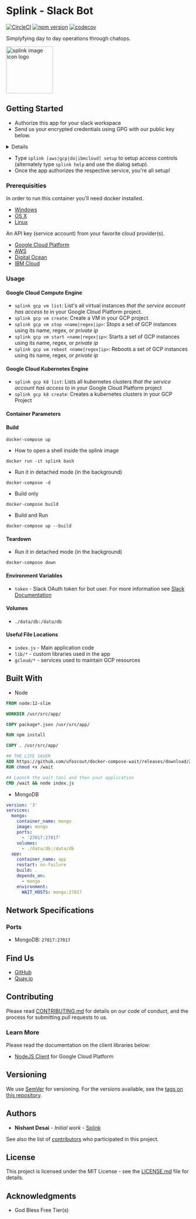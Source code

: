 # Splink - Slack Bot
[![CircleCI](https://circleci.com/gh/desainis/splink/tree/master.svg?style=svg)](https://circleci.com/gh/desainis/splink/tree/master)
[![npm version](https://badge.fury.io/js/npm.svg)](https://badge.fury.io/js/npm)
[![codecov](https://codecov.io/gh/desainis/splink/branch/master/graph/badge.svg)](https://codecov.io/gh/desainis/splink)

Simplyfying day to day operations through chatops. 

<img src="https://storage.googleapis.com/splink/splink-icon.png" alt="splink image icon logo" width="128" height="128">

## Getting Started

- Authorize this app for your slack workspace
- Send us your encrypted credentials using GPG with our public key below. 

<details>

```
-----BEGIN PGP PUBLIC KEY BLOCK-----

mQENBF18RHwBCADEUonsycE/HhRDm0/FEdsx1cE3tOG038gV3ZBg7lq3vYY82Dj+
qDV1ZkrPs6Ca4fUQ3Yy8mRgsc7zz+52hMOYyLIvdOWnCu0PCDPV6yVOW/9R7yY/W
Xb1iSDRKMFL0eLdV9AwyLgPudHk8MwJFlTNdMyOyJoftXz6B/Z8OS2K9FjFqJvTI
tJdMAMKircbRxrc8B3xGICx+WOWYAeLzjSGnHyZJIyfwnd46BExX/fgfTFCa/W+v
JkE0zISif7wEaP0Ju16pr2cWlnH2RzEu9XP3fFFDEjGM6/b9/6j0E86hJM5vIUdk
+VukPjnLX7pNsB2qlLQ8jx3v8RRtAtO4cdYbABEBAAG0N05pc2hhbnQgRGVzYWkg
KGRvdGdwZykgPG5pc2hhbnQuZGVzYWlAbWFpbC51dG9yb250by5jYT6JAU4EEwEI
ADgWIQSJqzSZBxvOYlU39BxE04BGzIpN2AUCXXxEfAIbLwULCQgHAgYVCgkICwIE
FgIDAQIeAQIXgAAKCRBE04BGzIpN2A+VB/98GRk+0fIFVh3L+i8MxtAitnFALqYr
W1sPpLIJ3LEHvZEBhWNgeytHJCOwRkU1G0zgk9pxnHWoqoyScyxmRhxjMjsrYAp5
clp/+0rsN9HcSjfcQAOYbA54cb3yJXcneOL9AZV/W6/vgw8cf0PWvhMIE5ts3DUr
jwqeUA4EYUx5Bn8G2ktU1vp//UxMr7/nlLbtDT4h9pf0s9Kh/JnM9lcYnRg1oBPx
/PO+ExaOu4AcDPRgx7ZMVbsyWC/HuZuGL8lf8pcdbAyTLi5abgSewZ6Iix21pGEo
EfH7ZPksku+v6CaLByavkfcFhE2bL1cEmI6EjctENNrnoeWCUgI3P/UpuQENBF18
RHwBCADDwubKAbHoA45GfFpf+FR3BuxQS7HeEV6wEwPAY0XoM3/o4tOWP0ngDoMa
w5Le5NAgzNCGihHKrER8Y8m6V4QE9kROF1+mlQLmXvsnu8OuGiMwzr7kZRS4ggeQ
f8t86petIdGjxTENw4Zcu5Hyt9XNBQTyr2rGiOB0juxd3DdVu20b+3l1njRvVFca
FgsfS4IbcJngguq+77XdCYR6EDhxD4x+kYciP7100DrnFRrSfCpCbqBD+dRLrd8i
2a3HTmxj1sn8YFouPyLQkzDvz0kyYKVgDnq0ZfGAAtK2M3GBTSq6z2in4+UCBsVy
hl46PTtZVOmEbS3kO2JjHzh1MjB9ABEBAAGJAmwEGAEIACAWIQSJqzSZBxvOYlU3
9BxE04BGzIpN2AUCXXxEfAIbLgFACRBE04BGzIpN2MB0IAQZAQgAHRYhBEFhz8Md
FJD3daRVIlzdQo90oBmRBQJdfER8AAoJEFzdQo90oBmRqikH/2Zps6frmjTuU1WU
kArdIXxD6ZSXPVbOPtWLTinUgWIlihFupycBvVmempeQXMbG8ehtOyJDeSn6W5ls
Kj3Edi3L5Mn55fqwKIo0BtddpCcBCuGB98OtQKzN/FAsV7WFmp0TjSRktj+9AmCI
Rdsazw6UqGRcFS+/1g8JKvf6IkhxjYromuc2rgzscM3Pyg2gyXy02t+Vfvz2FPp6
liWh1rCWXz1GOmF+rKSufw9o87zr0Nc5ARkcfo1wpRqu9aMErkZPDGJnLNCmMC3i
cmo7xEuAxWbs8dGGzVshFMHcULKNwl2f1AXm/Osj4FxtlTOjOX1NE9i51wDcekUe
POeonhShxwf/UXp/4DXfPRCt9OMIcvj9kW/vk0PN2iwdPhxf1GMOpPOz2iNdV1zW
NRZQ5KL4CYFd2M8wIcgNtpDcqmWh2UvZzOtegyTK285aXA5EnmpGYFHVnMyRz0HZ
RuFNPxmnwouEPfgixokIpWt80CiabJ3tIWKHdJ7OgCemgGjxgNQTr/YxCjijJQUQ
BNDrr1q5IWAyBzl5zNCAtEg8VjQLtw1e6JVo6pvQWylpe/oJ4QjblBRPJrF6/Zdh
pnZ5V/UAsCBwonb62vnsHV9BFW/Zd1n47EvuTPZn3Gy/XG7sI7soVCspm30LUp8r
FkaHV9aIFYKdouhNwNobiUcQdig/KAOPYQ==
=oaoH
-----END PGP PUBLIC KEY BLOCK-----
```

</details>

- Type `splink [aws|gcp|do|ibmcloud] setup` to setup access controls (alternately type `splink help` and use the dialog setup). 
- Once the app authorizes the respective service, you're all setup! 


### Prerequisities

In order to run this container you'll need docker installed.

* [Windows](https://docs.docker.com/windows/started)
* [OS X](https://docs.docker.com/mac/started/)
* [Linux](https://docs.docker.com/linux/started/)

An API key (service account) from your favorite cloud provider(s). 

* [Google Cloud Platform](https://cloud.google.com/compute/docs/access/service-accounts)
* [AWS](https://docs.aws.amazon.com/IAM/latest/UserGuide/id_users.html#id_users_service_accounts)
* [Digital Ocean](https://developers.digitalocean.com/documentation/v2/)
* [IBM Cloud](https://cloud.ibm.com/docs/iam?topic=iam-serviceids)

### Usage

#### Google Cloud Compute Engine

- `splink gcp vm list`: List's all virtual instances _that the service account has access to_ in your Google Cloud Platform project. 
- `splink gcp vm create`: Create a VM in your GCP project
- `splink gcp vm stop <name|regex|ip>`: Stops a set of GCP instances using its name, regex, or _private ip_
- `splink gcp vm start <name|regex|ip>`: Starts a set of GCP instances using its name, regex, or _private ip_
- `splink gcp vm reboot <name|regex|ip>`: Reboots a set of GCP instances using its name, regex, or _private ip_

#### Google Cloud Kubernetes Engine

- `splink gcp k8 list`: Lists all kubernetes clusters _that the service account has access to_ in your Google Cloud Platform project
- `splink gcp k8 create`: Creates a kubernetes clusters in your GCP Project

#### Container Parameters

#### Build

```console
docker-compose up
```

- How to open a shell inside the splink image

```console
docker run -it splink bash
```

- Run it in detached mode (in the background)

```console
docker-compose -d
```

- Build only
```console
docker-compose build
```

- Build and Run
```console
docker-compose up --build
```

#### Teardown

- Run it in detached mode (in the background)

```console
docker-compose down
```
#### Environment Variables

- `token` - Slack OAuth token for bot user. For more information see [Slack Documentation](https://api.slack.com/docs/oauth)


#### Volumes

- `./data/db:/data/db`

#### Useful File Locations

- `index.js` - Main application code
- `lib/*` - custom libraries used in the app
- `gcloud/*` - services used to maintain GCP resources

## Built With

-  Node

```Dockerfile
FROM node:12-slim

WORKDIR /usr/src/app/

COPY package*.json /usr/src/app/

RUN npm install

COPY . /usr/src/app/

## THE LIFE SAVER
ADD https://github.com/ufoscout/docker-compose-wait/releases/download/2.2.1/wait /wait
RUN chmod +x /wait

## Launch the wait tool and then your application
CMD /wait && node index.js
```

- MongoDB
```yml
version: '3'
services:
  mongo:
    container_name: mongo
    image: mongo
    ports:
      - '27017:27017'
    volumes:
      - ./data/db:/data/db
  app:
    container_name: app
    restart: on-failure
    build: .
    depends_on:
      - mongo
    environment:
      WAIT_HOSTS: mongo:27017
```

## Network Specifications

### Ports
- MongoDB: `27017:27017`

## Find Us

* [GitHub](https://github.com/desainis/splink)
* [Quay.io](coming-soon)

## Contributing

Please read [CONTRIBUTING.md](CONTRIBUTING.md) for details on our code of conduct, and the process for submitting pull requests to us.

### Learn More

Please read the documentation on the client libraries below:

* [NodeJS Client](https://googleapis.dev/nodejs/compute/latest/index.html#reference) for Google Cloud Platform

## Versioning

We use [SemVer](http://semver.org/) for versioning. For the versions available, see the 
[tags on this repository](https://github.com/desainis/splink/tags). 

## Authors

* **Nishant Desai** - *Initial work* - [Splink](https://github.com/desainis/splink)

See also the list of [contributors](https://github.com/desainis/splink/contributors) who 
participated in this project.

## License

This project is licensed under the MIT License - see the [LICENSE.md](LICENSE.md) file for details.

## Acknowledgments

* God Bless Free Tier(s)
